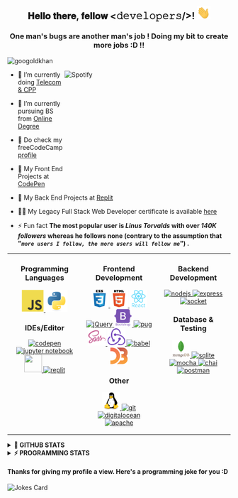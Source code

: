 <div align="center"><h2> 𝐇𝐞𝐥𝐥𝐨 𝐭𝐡𝐞𝐫𝐞, 𝐟𝐞𝐥𝐥𝐨𝐰 <𝚍𝚎𝚟𝚎𝚕𝚘𝚙𝚎𝚛𝚜/>! <img src="https://github.com/ABSphreak/ABSphreak/blob/master/gifs/Hi.gif" width="30px" height="30px"></h2></div>

<h3 align="center">One man's bugs are another man's job ! Doing my bit to create more jobs :D !!</h3>

<p align="left"> <img src="https://komarev.com/ghpvc/?username=googoldkhan&label=Profile%20views&color=0e75b6&style=flat" alt="googoldkhan" /> </p>

<img src="https://spotify-github-profile.vercel.app/api/view?uid=31sqwdqu43wnlts5negnjrnxnsdy&cover_image=false&theme=default" alt="Spotify" align="right" width="375" height="240" />

- 🎯 I’m currently doing [Telecom & CPP](https://en.cppreference.com/w/)

- 🌱 I’m currently pursuing BS from [Online Degree](https://onlinedegree.iitm.ac.in/)

- 🔭 Do check my freeCodeCamp [profile](https://www.freecodecamp.org/sarfarazkhan)

- 👯 My Front End Projects at [CodePen](https://codepen.io/googoldkhan)

- 🤝 My Back End Projects at [Replit](https://replit.com/@GoogolDKhan)

- 👨‍💻 My Legacy Full Stack Web Developer certificate is available [here](https://www.freecodecamp.org/certification/sarfarazkhan/full-stack)

- ⚡ Fun fact **The most popular user is _Linus Torvalds_ with over **_140K followers_** whereas he follows none (contrary to the assumption that "_`more users I follow, the more users will follow me`_") .**

<table><tr><td valign="top" width="33%">
<h3 align="center">Programming Languages</h3>
<p align="center"><a href="https://developer.mozilla.org/en-US/docs/Web/JavaScript" > <img src="https://raw.githubusercontent.com/devicons/devicon/master/icons/javascript/javascript-original.svg" alt="javascript" width="50" height="50"/> </a> <a href="https://www.python.org" > <img src="https://raw.githubusercontent.com/devicons/devicon/master/icons/python/python-original.svg" alt="python" width="50" height="50"/> </a> </p>
  
<h3 align="center">IDEs/Editor</h3>
<p align="center"> <a href="https://codepen.io/" > <img src="https://www.vectorlogo.zone/logos/codepen/codepen-tile.svg" alt="codepen" width="40" height="40"/> </a> <a href="https://jupyter.org/" > <img src="https://upload.wikimedia.org/wikipedia/commons/thumb/3/38/Jupyter_logo.svg/1767px-Jupyter_logo.svg.png" alt="jupyter notebook" width="40" height="40"/> <a href="https://code.visualstudio.com/" > <img src="https://i.ibb.co/vBw3R3Q/Visual-Studio-Code.png" width="40" height="40"/> </a> <a href="https://replit.com/" > <img src="https://upload.wikimedia.org/wikipedia/commons/b/b2/Repl.it_logo.svg" alt="replit" width="40" height="40"/> </a> </p>
  
</td><td valign="top" width="33%">
<h3 align="center">Frontend Development</h3>
<p align="center"> <a href="https://www.w3schools.com/css/" > <img src="https://raw.githubusercontent.com/devicons/devicon/master/icons/css3/css3-original-wordmark.svg" alt="css3" width="40" height="40"/> </a> <a href="https://www.w3.org/html/" > <img src="https://raw.githubusercontent.com/devicons/devicon/master/icons/html5/html5-original-wordmark.svg" alt="html5" width="40" height="40"/> </a> <a href="https://reactjs.org/" > <img src="https://raw.githubusercontent.com/devicons/devicon/master/icons/react/react-original-wordmark.svg" alt="react" width="40" height="40"/> <a href="https://jquery.com/" > <img src="https://profilinator.rishav.dev/skills-assets/jquery.png" alt="jQuery" width="40" height="40"/> </a> <a href="https://getbootstrap.com" > <img src="https://raw.githubusercontent.com/devicons/devicon/master/icons/bootstrap/bootstrap-plain-wordmark.svg" alt="bootstrap" width="40" height="40"/> </a> <a href="https://pugjs.org" > <img src="https://cdn.worldvectorlogo.com/logos/pug.svg" alt="pug" width="40" height="40"/> </a> <a href="https://sass-lang.com" > <img src="https://raw.githubusercontent.com/devicons/devicon/master/icons/sass/sass-original.svg" alt="sass" width="40" height="40"/> </a> <a href="https://redux.js.org" > <img src="https://raw.githubusercontent.com/devicons/devicon/master/icons/redux/redux-original.svg" alt="redux" width="40" height="40"/> </a> <a href="https://babeljs.io/" > <img src="https://upload.wikimedia.org/wikipedia/commons/thumb/0/02/Babel_Logo.svg/1280px-Babel_Logo.svg.png" alt="babel" width="40" height="40"/> </a> <a href="https://d3js.org/" > <img src="https://raw.githubusercontent.com/devicons/devicon/master/icons/d3js/d3js-original.svg" alt="d3js" width="40" height="40"/> </a> </p>
  
<h3 align="center">Other</h3>
<p align="center"> <a href="https://www.linux.org/" target="_blank"> <img src="https://raw.githubusercontent.com/devicons/devicon/master/icons/linux/linux-original.svg" alt="linux" width="40" height="40"/> </a> <a href="https://git-scm.com/" > <img src="https://www.vectorlogo.zone/logos/git-scm/git-scm-icon.svg" alt="git" width="40" height="40"/> </a> <a href="https://www.digitalocean.com/" > <img src="https://www.vectorlogo.zone/logos/digitalocean/digitalocean-official.svg" alt="digitalocean" width="40" height="40"/> </a> <a href="https://www.apache.org/" > <img src="https://www.vectorlogo.zone/logos/apache/apache-icon.svg" alt="apache" width="40" height="40"/> </a> </p>

</td><td valign="top" width="33%">
<h3 align="center">Backend Development</h3>
<p align="center"> <a href="https://nodejs.org" > <img src="https://www.vectorlogo.zone/logos/nodejs/nodejs-icon.svg" alt="nodejs" width="40" height="40"/> </a> <a href="https://expressjs.com" > <img src="https://avatars.githubusercontent.com/u/5658226?s=200&v=4" alt="express" width="40" height="40"/> </a> <a href="https://socket.io/" > <img src="https://upload.wikimedia.org/wikipedia/commons/thumb/9/96/Socket-io.svg/330px-Socket-io.svg.png" alt="socket" width="40" height="40"/> </a> </p>

<h3 align="center">Database & Testing</h3>
<p align="center"> <a href="https://www.mongodb.com/" > <img src="https://raw.githubusercontent.com/devicons/devicon/master/icons/mongodb/mongodb-original-wordmark.svg" alt="mongodb" width="40" height="40"/> </a> <a href="https://www.sqlite.org/" > <img src="https://www.vectorlogo.zone/logos/sqlite/sqlite-icon.svg" alt="sqlite" width="40" height="40"/> </a> <a href="https://mochajs.org" > <img src="https://www.vectorlogo.zone/logos/mochajs/mochajs-icon.svg" alt="mocha" width="40" height="40"/> </a> <a href="https://www.chaijs.com/" > <img src="https://profilinator.rishav.dev/skills-assets/chai.png" alt="chai" width="40" height="40"/> </a> <a href="https://postman.com" > <img src="https://www.vectorlogo.zone/logos/getpostman/getpostman-icon.svg" alt="postman" width="40" height="40"/> </a> </p>
  
</td></tr></table>

<details>	
  <summary><b>🤖 GITHUB STATS </b></summary>

### Activity stats

<div align="left"><img src="https://github-readme-stats.vercel.app/api?username=googoldkhan&show_icons=true&locale=en"/></div>

### Language stats

<div align="left"><img src="https://github-readme-stats.vercel.app/api/top-langs?username=googoldkhan&show_icons=true&locale=en&langs_count=10&layout=compact"/></div>

### Streak stats

<div align="left"><img src="https://github-readme-streak-stats.herokuapp.com/?user=googoldkhan&"/></div>
  
</details>

<details>	
  <summary><b>⚡ PROGRAMMING STATS</b></summary>
  <br>
  
<!--START_SECTION:waka-->
![Code Time](http://img.shields.io/badge/Code%20Time-104%20hrs%2055%20mins-blue)

**🐱 My GitHub Data** 

> 🏆 41 Contributions in the Year 2022
 > 
> 📦 29.9 kB Used in GitHub's Storage 
 > 
> 💼 Opted to Hire
 > 
> 📜 85 Public Repositories 
 > 
> 🔑 0 Private Repositories  
 > 
**I'm an Early 🐤** 

```text
🌞 Morning    65 commits     ██████████░░░░░░░░░░░░░░░   40.62% 
🌆 Daytime    57 commits     █████████░░░░░░░░░░░░░░░░   35.62% 
🌃 Evening    28 commits     ████░░░░░░░░░░░░░░░░░░░░░   17.5% 
🌙 Night      10 commits     █░░░░░░░░░░░░░░░░░░░░░░░░   6.25%

```
📅 **I'm Most Productive on Thursday** 

```text
Monday       14 commits     ██░░░░░░░░░░░░░░░░░░░░░░░   8.75% 
Tuesday      14 commits     ██░░░░░░░░░░░░░░░░░░░░░░░   8.75% 
Wednesday    20 commits     ███░░░░░░░░░░░░░░░░░░░░░░   12.5% 
Thursday     57 commits     █████████░░░░░░░░░░░░░░░░   35.62% 
Friday       48 commits     ███████░░░░░░░░░░░░░░░░░░   30.0% 
Saturday     2 commits      ░░░░░░░░░░░░░░░░░░░░░░░░░   1.25% 
Sunday       5 commits      ░░░░░░░░░░░░░░░░░░░░░░░░░   3.12%

```


📊 **This Week I Spent My Time On** 

```text
💬 Programming Languages: 
Java                     4 hrs 51 mins       ██████████████░░░░░░░░░░░   56.17% 
Bash                     1 hr 49 mins        █████░░░░░░░░░░░░░░░░░░░░   21.09% 
JavaScript               1 hr 23 mins        ████░░░░░░░░░░░░░░░░░░░░░   16.02% 
HTML                     13 mins             ░░░░░░░░░░░░░░░░░░░░░░░░░   2.58% 
Markdown                 13 mins             ░░░░░░░░░░░░░░░░░░░░░░░░░   2.54%

🔥 Editors: 
VS Code                  7 hrs 10 mins       ████████████████████░░░░░   82.89% 
Vim                      1 hr 11 mins        ███░░░░░░░░░░░░░░░░░░░░░░   13.79% 
Gedit                    17 mins             ░░░░░░░░░░░░░░░░░░░░░░░░░   3.32%

💻 Operating System: 
Linux                    8 hrs 31 mins       ████████████████████████░   98.44% 
Windows                  8 mins              ░░░░░░░░░░░░░░░░░░░░░░░░░   1.56%

```

**I Mostly Code in JavaScript** 

```text
JavaScript               28 repos            █████████░░░░░░░░░░░░░░░░   38.89% 
Python                   26 repos            █████████░░░░░░░░░░░░░░░░   36.11% 
HTML                     15 repos            █████░░░░░░░░░░░░░░░░░░░░   20.83% 
CSS                      3 repos             █░░░░░░░░░░░░░░░░░░░░░░░░   4.17%

```



 Last Updated on 06/10/2022 18:58:05 UTC
<!--END_SECTION:waka-->

</details>

<h4>Thanks for giving my profile a view. Here's a programming joke for you :D</h4>
<img src="https://readme-jokes.vercel.app/api" alt="Jokes Card" />
